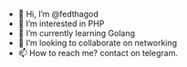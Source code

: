 - 👋 Hi, I’m @fedthagod
- 👀 I’m interested in PHP
- 🌱 I’m currently learning Golang
- 💞️ I’m looking to collaborate on networking
- 📫 How to reach me? contact on telegram.

<!---
fedthagod/fedthagod is a ✨ special ✨ repository because its `README.md` (this file) appears on your GitHub profile.
You can click the Preview link to take a look at your changes.
--->
